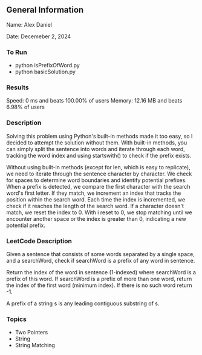 ## General Information
Name: Alex Daniel

Date: Decemeber 2, 2024

### To Run
- python isPrefixOfWord.py
- python basicSolution.py

### Results
Speed: 0 ms and beats 100.00% of users
Memory: 12.16 MB and beats 6.98% of users

### Description
Solving this problem using Python's built-in methods made it too easy, so I decided to attempt the solution without them. With built-in methods, you can simply split the sentence into words and iterate through each word, tracking the word index and using startswith() to check if the prefix exists.

Without using built-in methods (except for len, which is easy to replicate), we need to iterate through the sentence character by character. We check for spaces to determine word boundaries and identify potential prefixes. When a prefix is detected, we compare the first character with the search word's first letter. If they match, we increment an index that tracks the position within the search word. Each time the index is incremented, we check if it reaches the length of the search word. If a character doesn't match, we reset the index to 0. With i reset to 0, we stop matching until we encounter another space or the index is greater than 0, indicating a new potential prefix.

### LeetCode Description
Given a sentence that consists of some words separated by a single space, and a searchWord, check if searchWord is a prefix of any word in sentence.

Return the index of the word in sentence (1-indexed) where searchWord is a prefix of this word. If searchWord is a prefix of more than one word, return the index of the first word (minimum index). If there is no such word return -1.

A prefix of a string s is any leading contiguous substring of s.

### Topics
- Two Pointers
- String
- String Matching